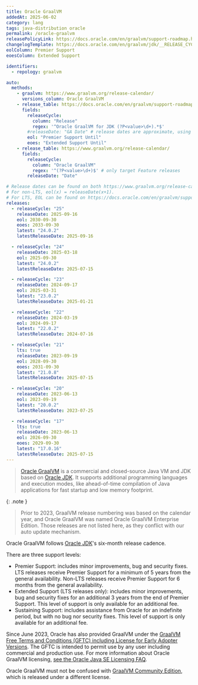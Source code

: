 ```yaml
---
title: Oracle GraalVM
addedAt: 2025-06-02
category: lang
tags: java-distribution oracle
permalink: /oracle-graalvm
releasePolicyLink: https://docs.oracle.com/en/graalvm/support-roadmap.html
changelogTemplate: https://docs.oracle.com/en/graalvm/jdk/__RELEASE_CYCLE__/docs/release-notes/
eolColumn: Premier Support
eoesColumn: Extended Support

identifiers:
  - repology: graalvm

auto:
  methods:
    - graalvm: https://www.graalvm.org/release-calendar/
      versions_column: Oracle GraalVM
    - release_table: https://docs.oracle.com/en/graalvm/support-roadmap.html
      fields:
        releaseCycle:
          column: "Release"
          regex: '^Oracle GraalVM for JDK (?P<value>\d+).*$'
        #releaseDate: "GA Date" # release dates are approximate, using versions instead.
        eol: "Premier Support Until"
        eoes: "Extended Support Until"
    - release_table: https://www.graalvm.org/release-calendar/
      fields:
        releaseCycle:
          column: "Oracle GraalVM"
          regex: '^(?P<value>\d+)$' # only target Feature releases
        releaseDate: "Date"

# Release dates can be found on both https://www.graalvm.org/release-calendar/ and https://docs.oracle.com/en/graalvm/release-calendar.html.
# For non-LTS, eol(x) = releaseDate(x+1).
# For LTS, EOL can be found on https://docs.oracle.com/en/graalvm/support-roadmap.html.
releases:
  - releaseCycle: "25"
    releaseDate: 2025-09-16
    eol: 2030-09-30
    eoes: 2033-09-30
    latest: "24.0.2"
    latestReleaseDate: 2025-09-16

  - releaseCycle: "24"
    releaseDate: 2025-03-18
    eol: 2025-09-30
    latest: "24.0.2"
    latestReleaseDate: 2025-07-15

  - releaseCycle: "23"
    releaseDate: 2024-09-17
    eol: 2025-03-31
    latest: "23.0.2"
    latestReleaseDate: 2025-01-21

  - releaseCycle: "22"
    releaseDate: 2024-03-19
    eol: 2024-09-17
    latest: "22.0.2"
    latestReleaseDate: 2024-07-16

  - releaseCycle: "21"
    lts: true
    releaseDate: 2023-09-19
    eol: 2028-09-30
    eoes: 2031-09-30
    latest: "21.0.8"
    latestReleaseDate: 2025-07-15

  - releaseCycle: "20"
    releaseDate: 2023-06-13
    eol: 2023-09-19
    latest: "20.0.2"
    latestReleaseDate: 2023-07-25

  - releaseCycle: "17"
    lts: true
    releaseDate: 2023-06-13
    eol: 2026-09-30
    eoes: 2029-09-30
    latest: "17.0.16"
    latestReleaseDate: 2025-07-15
---
```


> [Oracle GraalVM](https://www.graalvm.org/community/) is a commercial and closed-source Java VM and JDK based on [Oracle JDK](/oracle-jdk).
> It supports additional programming languages and execution modes, like ahead-of-time compilation of Java applications
> for fast startup and low memory footprint.

{: .note }

> Prior to 2023, GraalVM release numbering was based on the calendar year, and Oracle GraalVM was named Oracle GraalVM Enterprise Edition.
> Those releases are not listed here, as they conflict with our auto update mechanism.

Oracle GraalVM follows [Oracle JDK](/oracle-jdk)'s six-month release cadence.

There are three support levels:

- Premier Support: includes minor improvements, bug and security fixes.
  LTS releases receive Premier Support for a minimum of 5 years from the general availability.
  Non-LTS releases receive Premier Support for 6 months from the general availability.
- Extended Support (LTS releases only): includes minor improvements, bug and security fixes for an additional 3 years from the end of Premier Support.
  This level of support is only available for an additional fee.
- Sustaining Support: includes assistance from Oracle for an indefinite period, but with no bug nor security fixes.
  This level of support is only available for an additional fee.

Since June 2023, Oracle has also provided GraalVM under the [GraalVM Free Terms and Conditions (GFTC) including License for Early Adopter Versions](https://www.oracle.com/downloads/licenses/graal-free-license.html).
The GFTC is intended to permit use by any user including commercial and production use.
For more information about Oracle GraalVM licensing, [see the Oracle Java SE Licensing FAQ](https://www.oracle.com/java/technologies/javase/jdk-faqs.html#GraalVM-licensing).

Oracle GraalVM must not be confused with [GraalVM Community Edition](/graalvm-ce), which is released under a different license.
